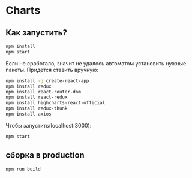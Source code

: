 # Charts

## Как запустить?
```sh
npm install
npm start
```

Если не сработало, значит не удалось автоматом установить нужные пакеты. Придется ставить вручную:
```sh
npm install -g create-react-app
npm install redux
npm install react-router-dom
npm install react-redux
npm install highcharts-react-official
npm install redux-thunk
npm install axios
```

Чтобы запустить(localhost:3000):
```sh
npm start
```

## сборка в production
```sh
npm run build
```